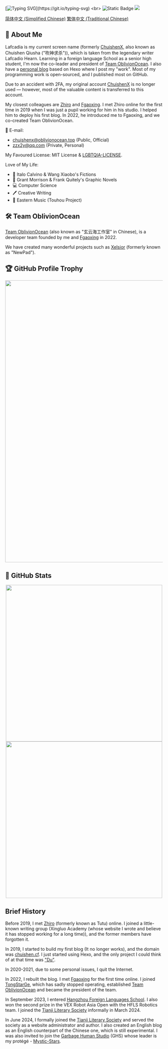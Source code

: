 [![Typing SVG](https://readme-typing-svg.demolab.com/?font=Black+Ops+One&duration=3000&pause=500&color=FF0000&center=true&vCenter=true&multiline=true&random=false&width=300&height=80&lines=Learn+to+become+INVISIBLE.;I+am+who+that+is+not.)](https://git.io/typing-svg)
<br>
![Static Badge](https://img.shields.io/badge/Into-Oblivion-green)
![](https://komarev.com/ghpvc/?username=Lafcadia)

<a href="https://github.com/Lafcadia/Lafcadia/blob/main/README.zh-cn.md" target="_black">简体中文 (Simplified Chinese)</a> <a href="https://github.com/Lafcadia/Lafcadia/blob/main/README.zh-tw.md" target="_black">繁体中文 (Traditional Chinese)</a>

## 👋 About Me

Lafcadia is my current screen name (formerly [ChuishenX](https://github.com/ChuishenX/), also known as Chuishen Qiusha ("吹神求杀")), which is taken from the legendary writer Lafcadio Hearn. Learning in a foreign language School as a senior high student, I'm now the co-leader and president of [Team OblivionOcean](https://github.com/OblivionOcean). I also have a [personal blog](https://chuishen.xyz) based on Hexo where I post my "work". Most of my programming work is open-sourced, and I published most on GitHub.

Due to an accident with 2FA, my original account [ChuishenX](https://github.com/ChuishenX/) is no longer used — however, most of the valuable content is transferred to this account.

My closest colleagues are [Zhiro](https://github.com/zzhiro/) and [Fgaoxing](https://github.com/Fgaoxing/). I met Zhiro online for the first time in 2019 when I was just a pupil working for him in his studio. I helped him to deploy his first blog. In 2022, he introduced me to Fgaoxing, and we co-created Team OblivionOcean.

📧 E-mail: 
  - chuishenx@oblivionocean.top (Public, Official)
  - zzx2y@qq.com (Private, Personal)

My Favoured License: MIT License & [LGBTQIA-LICENSE](https://github.com/mis1042/LGBTQIA-LICENSE).

Love of My Life: 
  - 📕 Italo Calvino & Wang Xiaobo's Fictions
  - 📜 Grant Morrison & Frank Quitely's Graphic Novels
  - 💻 Computer Science
  - 🖊  Creative Writing
  - 🎵 Eastern Music (Touhou Project)

## 🛠 Team OblivionOcean
[Team OblivionOcean](https://github.com/OblivionOcean) (also known as "玄云海工作室" in Chinese), is a developer team founded by me and [Fgaoxing](https://github.com/Fgaoxing/) in 2022.

We have created many wonderful projects such as [Xelsior](https://github.com/OblivionOcean/Xelsior) (formerly known as "NewPad").

## 🏆 GitHub Profile Trophy

<a href="https://github.com/Lafcadia">
  <img width="900" src="https://github-profile-trophy.vercel.app/?username=Lafcadia&column=10"/>
</a>

## 🔢 GitHub Stats

<div align="center">
  <a href="https://github.com/Lafcadia"><img src="https://readme.chuishen.xyz/api?username=Lafcadia&rank_icon=percentile&count_private=true" width="500" /></a><br>
  <a href="https://github.com/Lafcadia"><img src="https://readme.chuishen.xyz/api/top-langs/?username=Lafcadia&count_private=true" width="500"></a>
</div>

## Brief History

Before 2019, I met [Zhiro](https://www.zzzzhi.com/) (formerly known as Tutu) online. I joined a little-known writing group (Xingluo Academy (whose website I wrote and believe it has stopped working for a long time)), and the former members have forgotten it.

In 2019, I started to build my first blog (It no longer works), and the domain was [chuishen.cf](https://chuishen.cf/). I just started using Hexo, and the only project I could think of at that time was ["Du"](https://github.com/Lafcadia/Du).

In 2020-2021, due to some personal issues, I quit the Internet.

In 2022, I rebuilt the blog. I met [Fgaoxing](https://www.yt-blog.top/) for the first time online. I joined [TongStarGe](https://github.com/tongstarge), which has sadly stopped operating, established [Team OblivionOcean](https://github.com/OblivionOcean/) and became the president of the team. 

In September 2023, I entered [Hangzhou Foreign Languages School](http://www.chinahw.net/html_en/template/english.html). I also won the second prize in the VEX Robot Asia Open with the HFLS Robotics team. I joined the [Tianji Literary Society](https://www.tjwxs.top/) informally in March 2024.

In June 2024, I formally joined the [Tianji Literary Society](https://www.tjwxs.top/) and served the society as a website administrator and author. I also created an English blog as an English counterpart of the Chinese one, which is still experimental. I was also invited to join the [Garbage Human Studio](https://github.com/GarbageHumanStudio) (GHS) whose leader is my protégé - [Mystic-Stars](https://github.com/Mystic-Stars).
